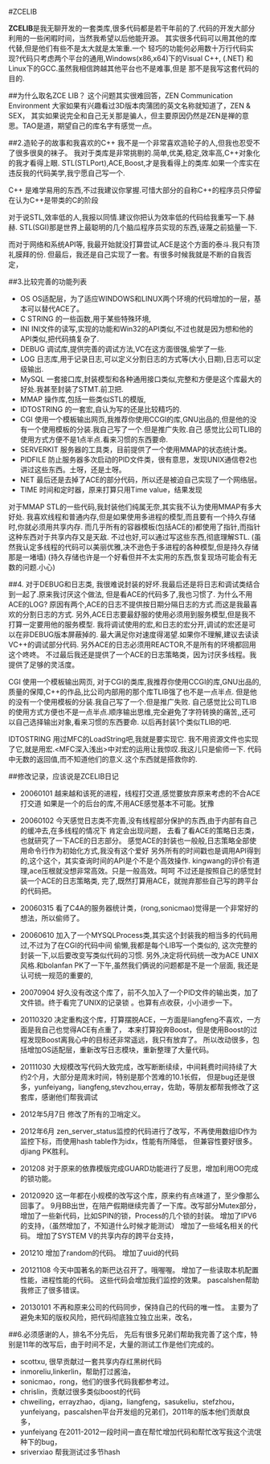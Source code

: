 
#ZCELIB 


**ZCELIB**是我无聊开发的一套类库,很多代码都是若干年前的了.代码的开发大部分利用的一些闲暇时间，当然我希望以后他能开源。
其实很多代码可以用其他的库代替,但是他们有些不是太大就是太笨重.一个
轻巧的功能何必用数十万行代码实现?代码只考虑两个平台的通用,Windows(x86,x64)下的Visual C++,
(.NET) 和Linux下的GCC.虽然我相信跨越其他平台也不是难事,但是
那不是我写这套代码的目的.

##为什么取名ZCE LIB？
这个问题其实很难回答，ZEN Communication Environment
大家如果有兴趣看过3D版本肉蒲团的英文名称就知道了，ZEN & SEX，
其实如果说完全和自己无关那是骗人，但主要原因仍然是ZEN是禅的意思。TAO是道，期望自己的库名字有感觉一点。


##2.造轮子的故事和我喜欢的C++
我不是一个非常喜欢造轮子的人,但我也忍受不了很多很臭的袜子。
我对于类库是非常挑剔的.简单,优美,稳定,效率高,C++对象化的我才看得上眼.
STL(STLPort),ACE,Boost,才是我看得上的类库.如果一个库实在违反我的代码美学,我宁愿自己写一个.

C++ 是难学易用的东西,不过我建议你掌握.可惜大部分的自称C++的程序员只停留在认为C++是带类的C的阶段

对于说STL,效率低的人,我报以同情.建议你把认为效率低的代码给我重写一下.赫赫.
STL(SGI)那是世界上最聪明的几个脑瓜程序员实现的东西,诬蔑之前掂量一下.

而对于网络和系统API等,
我最开始就没打算尝试,ACE是这个方面的泰斗.我只有顶礼膜拜的份.
但最后，我还是自己实现了一套。有很多时候我就是不断的自我否定，

##3.比较完善的功能列表
- OS         OS适配层，为了适应WINDOWS和LINUX两个环境的代码增加的一层，基本可以替代ACE了。
- C STRING   的一些函数,用于某些特殊环境,
- INI        INI文件的读写,实现的功能和Win32的API类似,不过也就是因为想和他的API类似,把代码搞复杂了.
- DEBUG      调试库,提供完善的调试方法,VC在这方面很强,偷学了一些.
- LOG        日志库,用于记录日志,可以定义分割日志的方式等(大小,日期),日志可以定级输出.
- MySQL      一套接口库,封装模型和各种通用接口类似,完整和方便是这个库最大的好处.我甚至封装了STMT.前卫把.
- MMAP       操作库,包括一些类似STL的模版,
- IDTOSTRING 的一套宏,自认为写的还是比较精巧的.
- CGI        使用一个模板输出网页,我推荐你使用CCGI的库,GNU出品的,但是他的没有一个使用模板的分装.我自己写了一个.但是推广失败.自己
感觉比公司TLIB的使用方式方便不是1点半点.看来习惯的东西要命.
- SERVERKIT  服务器的工具类，目前提供了一个使用MMAP的状态统计类。
- PIDFILE    防止服务器多次启动的PID文件类，很有意思，发现UNIX通信卷2也讲过这些东西。土呀，还是土呀。
- NET        最后还是去掉了ACE的部分代码，所以还是被迫自己实现了一个网络层。
- TIME       时间和定时器，原来打算只用Time value，结果发现


对于MMAP STL的一些代码,我封装他们纯属无奈,其实我不认为使用MMAP有多大好处.
我喜欢线程和普通内存,但是如果使用多进程的模型,而且要有一个持久存储时,你就必须用共享内存.
而几乎所有的容器模板(包括ACE的)都使用了指针,而指针这种东西对于共享内存又是天敌.
不过也好,可以通过写这些东西,彻底理解STL.
(虽然我认定多线程的代码可以美丽优雅,决不逊色于多进程的各种模型,但是持久存储那是一堵墙)
(持久存储也许是一个好看但并不太实用的东西,恢复现场可能会有无数的问题.小心)

##4.
对于DEBUG和日志类,
我很难说封装的好坏.我最后还是将日志和调试类结合到一起了.原来我讨厌这个做法,
但是看ACE的代码多了,我也习惯了.
为什么不用ACE的LOG?
原因有两个,ACE的日志不提供按日期分隔日志的方式.而这是我最喜欢的分割日志的方式.
另外,ACE日志要最舒服的使用必须用到服务模型,但是我不打算一定要用他的服务模型.
我将调试使用的宏,和日志的宏分开,调试的宏还是可以在非DEBUG版本屏蔽掉的.
最大满足你对速度得渴望.如果你不理解,建议去读读VC++的调试部分代码.
另外ACE的日志必须用REACTOR,不是所有的环境都回用这个咚咚。
不过最后我还是提供了一个ACE的日志策略类，因为讨厌多线程。我提供了足够的灵活度。

CGI  使用一个模板输出网页,
对于CGI的类库,我推荐你使用CCGI的库,GNU出品的,质量的保障,C++的作品,比公司内部用的那个库TLIB强了也不是一点半点.
但是他的没有一个使用模板的分装.我自己写了一个.但是推广失败.
自己感觉比公司TLIB的使用方式方便也不是一点半点.顺序输出思维,完全避免了字符转换的痛苦,,还可以自己选择输出对象,看来习惯的东西要命.
以后再封装1个类似TLIB的吧.

IDTOSTRING 用过MFC的LoadString吧,我就是要实现它.
我不用资源文件也实现了它,就是用宏.<MFC深入浅出>中对宏的运用让我惊叹.我这儿只是偷师一下.
代码中无数的返回值,而不知道他们的意义.这个东西就是搭救你的.


##修改记录，应该说是ZCELIB日记
- 20060101
越来越和该死的进程，线程打交道,感觉要放弃原来考虑的不合ACE打交道
如果是一个的后台的库,不用ACE感觉基本不可能。犹豫

- 20060102
今天感觉日志类不完善,没有线程部分保护的东西,由于内部有自己的缓冲去,在多线程的情况下
肯定会出现问题，
去看了看ACE的策略日志类，也就研究了一下ACE的日志部分。
感觉ACE的封装也一般般,日志策略全部使用命令行作为初始化方式,我没有这个爱好
另外所有的时间戳也是调用API得到的,这个这个，其实查询时间的API是个不是个高效操作.
kingwang的评价有道理,ace压根就没想非常高效。只是一般高效。呵呵
不过还是按照自己的感觉封装一个ACE的日志策略类,
完了,既然打算用ACE，就抛弃那些自己写的跨平台的代码把。


- 20060315
看了C4A的服务器统计类，(rong,sonicmao)觉得是一个非常好的想法，所以偷师了。

- 20060610
加入了一个MYSQLProcess类,其实这个封装我的相当多的代码用过,不过为了在CGI的代码中间
偷懒,我都是每个LIB写一个类似的,
这次完整的封装一下,以后要改变写类似代码的习惯.
另外,决定将代码统一改为ACE UNIX风格.和bolanfan PK了一下午,虽然我们俩说的问题都是不是一个层面,
我还是认可统一规范的重要的,

- 20070904
好久没有改这个库了，前不久加入了一个PID文件的输出类，加了文件锁。终于看完了UNIX的记录锁
。也算有点收获，小小进步一下。

- 20110320
决定重构这个库，打算摆脱ACE，一方面是liangfeng不喜欢，一方面是我自己也觉得ACE有点重了，
本来打算投奔Boost，但是使用Boost的过程发现Boost离我心中的目标还非常遥远，我只有放弃了。
所以改动很多，包括增加OS适配层，重新改写日志模块，重新整理了大量代码。

- 20111030
大规模改写代码大致完成，改写断断续续，中间耗费时间持续了大约2个月，大部分是周末时间，特别是那个苦难的10.1长假，
但是bug还是很多，yunfeiyang，liangfeng,stevzhou,erray，佐助，等朋友都帮我修改了这套库，感谢他们帮我调试

- 2012年5月7日
修改了所有的卫哨定义。

- 2012年6月
zen_server_status监控的代码进行了改写，不再使用数组ID作为监控下标，而使用hash table作为idx，性能有所降低，
但兼容性要好很多。
djiang PK胜利。

- 201208
对于原来的依靠模版完成GUARD功能进行了反思，增加利用OO完成的锁功能。

- 20120920
这一年都在小规模的改写这个库，原来约有点味道了，至少像那么回事了。
9月BB出世，在陪产假期继续完善了一下库。改写部分Mutex部分，增加了一些新代码，比如SPIN的锁，Process的几个锁的封装。
增加了IPV6的支持，（虽然增加了，不知道什么时候才能测试）
增加了一些域名相关的代码。
增加了SYSTEM V的共享内存的跨平台支持，

- 201210
增加了random的代码。
增加了uuid的代码

- 20121108
今天中国著名的斯巴达召开了。哦喔喔。
增加了一些读取本机配置性能，进程性能的代码。
这些代码会增加我们监控的效果。
pascalshen帮助我修正了很多错误。

- 20130101
不再和原来公司的代码同步，保持自己的代码的唯一性。
主要为了避免未知的版权风险，把代码彻底独立独立出来，改名，


##6.必须感谢的人，排名不分先后，
先后有很多兄弟们帮助我完善了这个库，特别是11年的改写后，由于时间不足，大量的测试工作是他们完成的。
- scottxu, 很早贡献过一套共享内存红黑树代码
- inmoreliu,linkerlin，帮助打过酱油，
- sonicmao，rong，他们的很多代码我都参考过。
- chrislin，贡献过很多类似boost的代码
- chweiling，errayzhao，djiang，liangfeng，sasukeliu，stefzhou，yunfeiyang，pascalshen平台开发组的兄弟们，2011年的版本他们贡献良多，
- yunfeiyang 在2011-2012一段时间一直在帮忙增加代码和帮忙改写我这个流氓种下的bug，
- sriverxiao 帮我测试过多节hash



